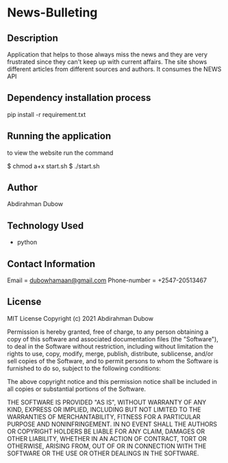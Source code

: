 # News-Bulleting

## Description

Application that helps to those always miss the news and they are very frustrated since they can't keep up with current affairs. The site shows different articles from different sources and authors. It consumes the NEWS API

## Dependency installation process

pip install -r requirement.txt

## Running the application
to view the website run the command

$ chmod a+x start.sh
$ ./start.sh

## Author 
Abdirahman Dubow

## Technology Used
* python

## Contact Information
Email = dubowhamaan@gmail.com
Phone-number = +2547-20513467

## License
MIT License
Copyright (c) 2021 Abdirahman Dubow

Permission is hereby granted, free of charge, to any person obtaining a copy of this software and associated documentation files (the "Software"), to deal in the Software without restriction, including without limitation the rights to use, copy, modify, merge, publish, distribute, sublicense, and/or sell copies of the Software, and to permit persons to whom the Software is furnished to do so, subject to the following conditions:

The above copyright notice and this permission notice shall be included in all copies or substantial portions of the Software.

THE SOFTWARE IS PROVIDED "AS IS", WITHOUT WARRANTY OF ANY KIND, EXPRESS OR IMPLIED, INCLUDING BUT NOT LIMITED TO THE WARRANTIES OF MERCHANTABILITY, FITNESS FOR A PARTICULAR PURPOSE AND NONINFRINGEMENT. IN NO EVENT SHALL THE AUTHORS OR COPYRIGHT HOLDERS BE LIABLE FOR ANY CLAIM, DAMAGES OR OTHER LIABILITY, WHETHER IN AN ACTION OF CONTRACT, TORT OR OTHERWISE, ARISING FROM, OUT OF OR IN CONNECTION WITH THE SOFTWARE OR THE USE OR OTHER DEALINGS IN THE SOFTWARE.

